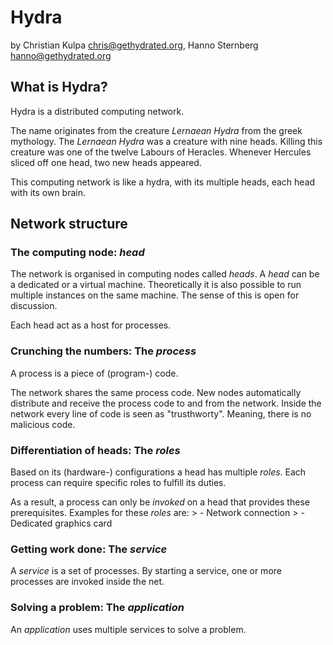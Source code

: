 Hydra
=====

by 
	Christian Kulpa <chris@gethydrated.org>,
	Hanno Sternberg <hanno@gethydrated.org>


What is Hydra?
--------------

Hydra is a distributed computing network.

The name originates from the creature *Lernaean Hydra* from the greek mythology. The *Lernaean Hydra* was a creature with nine heads. Killing this creature was one of the twelve Labours of Heracles. Whenever Hercules sliced off one head, two new heads appeared.

This computing network is like a hydra, with its multiple heads, each head with its own brain.



Network structure
-----------------


### The computing node: *head*

The network is organised in computing nodes called *heads*. A *head* can be a dedicated or a virtual machine. 
Theoretically it is also possible to run multiple instances on the same machine. The sense of this is open for discussion.

Each head act as a host for processes.


### Crunching the numbers: The *process*

A process is a piece of (program-) code. 

The network shares the same process code. New nodes automatically distribute and receive the process code to and from the network.
Inside the network every line of code is seen as "trusthworty". Meaning, there is no malicious code.


### Differentiation of heads: The *roles*

Based on its (hardware-) configurations a head has multiple *roles*. 
Each process can require specific roles to fulfill its duties.

As a result, a process can only be *invoked* on a head that provides these prerequisites.
Examples for these *roles* are:
	> - Network connection
	> - Dedicated graphics card


### Getting work done: The *service*

A *service* is a set of processes. By starting a service, one or more processes are invoked inside the net.


### Solving a problem: The *application*

An *application* uses multiple services to solve a problem. 


 




